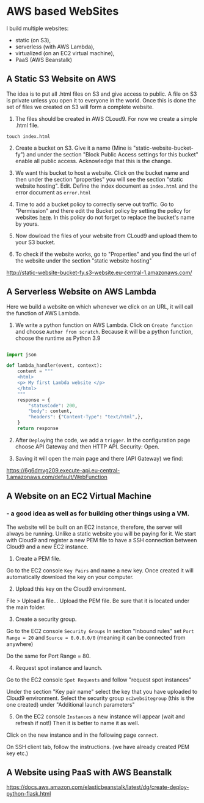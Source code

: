 # AWS based WebSites
I build multiple websites: 
  - static (on S3),
  - serverless (with AWS Lambda),
  - virtualized (on an EC2 virtual machine),
  - PaaS (AWS Beanstalk)

## A Static S3 Website on AWS

The idea is to put all .html files on S3 and give access to public. A file on S3 is private unless you open it to everyone in the world. Once this is done the set of files we created on S3 will form a complete website.

1. The files should be created in AWS CLoud9. For now we create a simple .html file.

````
touch index.html
````

2. Create a bucket on S3. Give it a name (Mine is "static-website-bucket-fy") and under the section "Block Public Access settings for this bucket" enable all public access. Acknowledge that this is the change.

3. We want this bucket to host a website. Click on the bucket name and then under the section "properties" you will see the section "static website hosting". Edit. Define the index document as ``index.html`` and the error document as ``error.html`` 

4. Time to add a bucket policy to correctly serve out traffic. Go to "Permission" and there edit the Bucket policy by setting the policy for websites [here](https://docs.aws.amazon.com/AmazonS3/latest/userguide/WebsiteAccessPermissionsReqd.html). In this policy do not forget to replace the bucket's name by yours.

5. Now dowload the files of your website from CLoud9 and upload them to your S3 bucket.

6. To check if the website works, go to "Properties" and you find the url of the website under the section "static website hosting"

http://static-website-bucket-fy.s3-website.eu-central-1.amazonaws.com/

## A Serverless Website on AWS Lambda

Here we build a website on which whenever we click on an URL, it will call the function of AWS Lambda. 

1. We write a python function on AWS Lambda. Click on ``Create function`` and choose ``Author from scratch``. Because it will be a python function, choose the runtime as Python 3.9

```python

import json

def lambda_handler(event, context):
    content = """
    <html>
    <p> My first Lambda website </p>
    </html>
    """
    response = {
        "statusCode": 200,
        "body": content,
        "headers": {"Content-Type": "text/html",},
    }
    return response

```

2. After ``Deploy``ing the code, we add a ``trigger``. In the configuration page choose API Gateway and then HTTP API. Security: Open.

3. Saving it will open the main page and there (API Gateway) we find: 

https://6g6dmvg209.execute-api.eu-central-1.amazonaws.com/default/WebFunction

## A Website on an EC2 Virtual Machine 
### - a good idea as well as for building other things using a VM.

The website will be built on an EC2 instance, therefore, the server will always be running. Unlike a static website you will be paying for it. We start with Cloud9 and register a new PEM file to have a SSH connection between Cloud9 and a new EC2 instance.

1. Create a PEM file.

Go to the EC2 console ``Key Pairs`` and name a new key. Once created it will automatically download the key on your computer.

2. Upload this key on the Cloud9 environment. 

File > Upload a file... Upload the PEM file. Be sure that it is located under the main folder.


3. Create a security group.

Go to the EC2 console ``Security Groups``  In section "Inbound rules" set ``Port Range = 20`` and ``Source = 0.0.0.0/0`` (meaning it can be connected from anywhere)

Do the same for Port Range = 80.

4. Request spot instance and launch.

Go to the EC2 console ``Spot Requests`` and follow "request spot instances"

Under the section "Key pair name" select the key that you have uploaded to Cloud9 environment. Select the security group ``ec2websitegroup`` (this is the one created)  under "Additional launch parameters" 

5. On the EC2 console ``Instances`` a new instance will appear (wait and refresh if not!) Then it is better to name it as well.

Click on the new instance and in the following page ``connect``.

On SSH client tab, follow the instructions. (we have already created PEM key etc.)

## A Website using PaaS with AWS Beanstalk

https://docs.aws.amazon.com/elasticbeanstalk/latest/dg/create-deploy-python-flask.html


